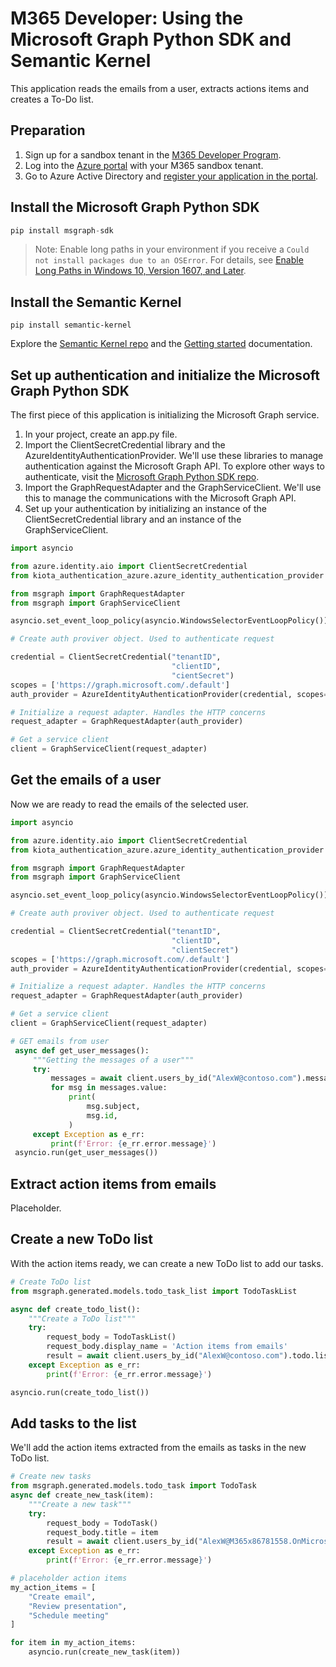 # M365 Developer: Using the Microsoft Graph Python SDK and Semantic Kernel

This application reads the emails from a user, extracts actions items and creates a To-Do list.

## Preparation
1. Sign up for a sandbox tenant in the [M365 Developer Program](https://developer.microsoft.com/en-us/microsoft-365/dev-program).
2. Log into the [Azure portal](portal.azure.com) with your M365 sandbox tenant.
3. Go to Azure Active Directory and [register your application in the portal](https://learn.microsoft.com/en-us/azure/active-directory/develop/quickstart-register-app).

## Install the Microsoft Graph Python SDK
```py
pip install msgraph-sdk
```
> Note: Enable long paths in your environment if you receive a `Could not install packages due to an OSError`. For details, see [Enable Long Paths in Windows 10, Version 1607, and Later](https://learn.microsoft.com/en-us/windows/win32/fileio/maximum-file-path-limitation?tabs=powershell#enable-long-paths-in-windows-10-version-1607-and-later).

## Install the Semantic Kernel 
```PyPI
pip install semantic-kernel
```
Explore the [Semantic Kernel repo](https://github.com/microsoft/semantic-kernel) and the [Getting started](https://learn.microsoft.com/en-us/semantic-kernel/get-started/quick-start-guide/?toc=%2Fsemantic-kernel%2Ftoc.json&tabs=python) documentation.

## Set up authentication and initialize the Microsoft Graph Python SDK
The first piece of this application is initializing the Microsoft Graph service. 
1. In your project, create an app.py file. 
2. Import the ClientSecretCredential library and the AzureIdentityAuthenticationProvider. We'll use these libraries to manage authentication against the Microsoft Graph API. To explore other ways to authenticate, visit the [Microsoft Graph Python SDK repo](https://github.com/microsoftgraph/msgraph-sdk-python).
3. Import the GraphRequestAdapter and the GraphServiceClient. We'll use this to manage the communications with the Microsoft Graph API. 
4. Set up your authentication by initializing an instance of the ClientSecretCredential library and an instance of the GraphServiceClient.

```py
import asyncio

from azure.identity.aio import ClientSecretCredential
from kiota_authentication_azure.azure_identity_authentication_provider import AzureIdentityAuthenticationProvider

from msgraph import GraphRequestAdapter
from msgraph import GraphServiceClient

asyncio.set_event_loop_policy(asyncio.WindowsSelectorEventLoopPolicy())

# Create auth proviver object. Used to authenticate request

credential = ClientSecretCredential("tenantID",
                                    "clientID",
                                    "cientSecret")
scopes = ['https://graph.microsoft.com/.default']
auth_provider = AzureIdentityAuthenticationProvider(credential, scopes=scopes)

# Initialize a request adapter. Handles the HTTP concerns
request_adapter = GraphRequestAdapter(auth_provider)

# Get a service client
client = GraphServiceClient(request_adapter)

```

## Get the emails of a user
Now we are ready to read the emails of the selected user. 
```py
import asyncio

from azure.identity.aio import ClientSecretCredential
from kiota_authentication_azure.azure_identity_authentication_provider import AzureIdentityAuthenticationProvider

from msgraph import GraphRequestAdapter
from msgraph import GraphServiceClient

asyncio.set_event_loop_policy(asyncio.WindowsSelectorEventLoopPolicy())

# Create auth proviver object. Used to authenticate request

credential = ClientSecretCredential("tenantID",
                                    "clientID",
                                    "clientSecret")
scopes = ['https://graph.microsoft.com/.default']
auth_provider = AzureIdentityAuthenticationProvider(credential, scopes=scopes)

# Initialize a request adapter. Handles the HTTP concerns
request_adapter = GraphRequestAdapter(auth_provider)

# Get a service client
client = GraphServiceClient(request_adapter)

# GET emails from user
 async def get_user_messages():
     """Getting the messages of a user"""
     try:
         messages = await client.users_by_id("AlexW@contoso.com").messages.get()
         for msg in messages.value:
             print(
                 msg.subject,
                 msg.id,
             )
     except Exception as e_rr:
         print(f'Error: {e_rr.error.message}')
 asyncio.run(get_user_messages())
```

## Extract action items from emails
Placeholder.

## Create a new ToDo list
With the action items ready, we can create a new ToDo list to add our tasks.
```py
# Create ToDo list
from msgraph.generated.models.todo_task_list import TodoTaskList

async def create_todo_list():
    """Create a ToDo list"""
    try:
        request_body = TodoTaskList()
        request_body.display_name = 'Action items from emails'
        result = await client.users_by_id("AlexW@contoso.com").todo.lists.post(request_body)
    except Exception as e_rr:
        print(f'Error: {e_rr.error.message}')

asyncio.run(create_todo_list())
```
## Add tasks to the list
We'll add the action items extracted from the emails as tasks in the new ToDo list. 
```py
# Create new tasks
from msgraph.generated.models.todo_task import TodoTask
async def create_new_task(item):
    """Create a new task"""
    try:
        request_body = TodoTask()
        request_body.title = item
        result = await client.users_by_id("AlexW@M365x86781558.OnMicrosoft.com").todo.lists_by_id(my_list_id).tasks.post(request_body)
    except Exception as e_rr:
        print(f'Error: {e_rr.error.message}')

# placeholder action items
my_action_items = [
    "Create email", 
    "Review presentation",
    "Schedule meeting"
]

for item in my_action_items:
    asyncio.run(create_new_task(item))
```
